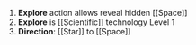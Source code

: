 1. **Explore** action allows reveal hidden [[Space]]
2. **Explore** is [[Scientific]] technology Level 1
3. **Direction**: [[Star]] to [[Space]]
